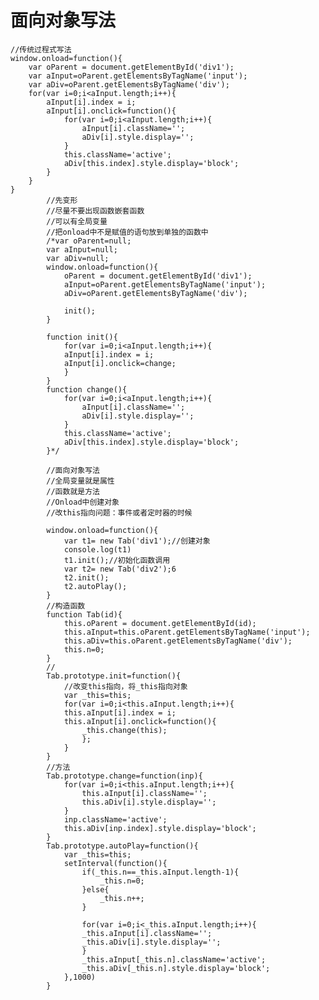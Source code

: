 # 面向对象写法 #
	//传统过程式写法
	window.onload=function(){
		var oParent = document.getElementById('div1');
		var aInput=oParent.getElementsByTagName('input');
		var aDiv=oParent.getElementsByTagName('div');
		for(var i=0;i<aInput.length;i++){
			aInput[i].index = i;
			aInput[i].onclick=function(){
				for(var i=0;i<aInput.length;i++){
					aInput[i].className='';
					aDiv[i].style.display='';
				}
				this.className='active';
				aDiv[this.index].style.display='block';
			}
		}
	}
			//先变形
			//尽量不要出现函数嵌套函数
			//可以有全局变量
			//把onload中不是赋值的语句放到单独的函数中
			/*var oParent=null;
			var aInput=null;
			var aDiv=null;
			window.onload=function(){
				oParent = document.getElementById('div1');
				aInput=oParent.getElementsByTagName('input');
				aDiv=oParent.getElementsByTagName('div');
				
				init();
			}
			
			function init(){
				for(var i=0;i<aInput.length;i++){
				aInput[i].index = i;
				aInput[i].onclick=change;
				}
			}
			function change(){
				for(var i=0;i<aInput.length;i++){
					aInput[i].className='';
					aDiv[i].style.display='';
				}
				this.className='active';
				aDiv[this.index].style.display='block';
			}*/
			
			//面向对象写法
			//全局变量就是属性
			//函数就是方法
			//Onload中创建对象
			//改this指向问题：事件或者定时器的时候
			
			window.onload=function(){
				var t1= new Tab('div1');//创建对象
				console.log(t1)
				t1.init();//初始化函数调用
				var t2= new Tab('div2');6
				t2.init();
				t2.autoPlay();
			}
			//构造函数
			function Tab(id){
				this.oParent = document.getElementById(id);
				this.aInput=this.oParent.getElementsByTagName('input');
				this.aDiv=this.oParent.getElementsByTagName('div');
				this.n=0;
			}
			//
			Tab.prototype.init=function(){
				//改变this指向，将_this指向对象
				var _this=this;
				for(var i=0;i<this.aInput.length;i++){
				this.aInput[i].index = i;
				this.aInput[i].onclick=function(){
					_this.change(this);
					};
				}
			}
			//方法
			Tab.prototype.change=function(inp){
				for(var i=0;i<this.aInput.length;i++){
					this.aInput[i].className='';
					this.aDiv[i].style.display='';
				}
				inp.className='active';
				this.aDiv[inp.index].style.display='block';
			}
			Tab.prototype.autoPlay=function(){
				var _this=this;
				setInterval(function(){
					if(_this.n==_this.aInput.length-1){
						_this.n=0;
					}else{
						_this.n++;
					}
					
					for(var i=0;i<_this.aInput.length;i++){
					_this.aInput[i].className='';
					_this.aDiv[i].style.display='';
					}
					_this.aInput[_this.n].className='active';
					_this.aDiv[_this.n].style.display='block';
				},1000)
			}